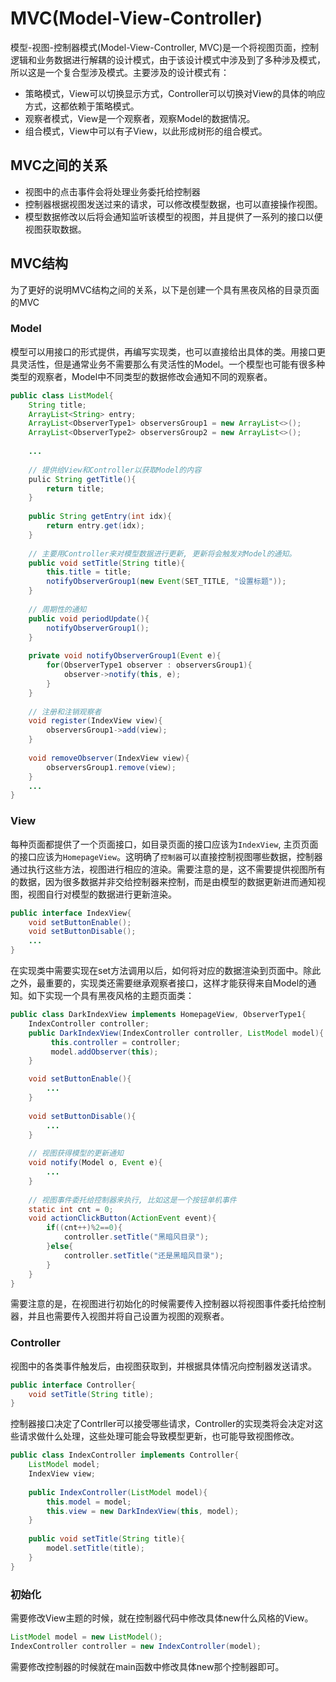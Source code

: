 # MVC(Model-View-Controller)

模型-视图-控制器模式(Model-View-Controller, MVC)是一个将视图页面，控制逻辑和业务数据进行解耦的设计模式，由于该设计模式中涉及到了多种涉及模式，所以这是一个复合型涉及模式。主要涉及的设计模式有：
* 策略模式，View可以切换显示方式，Controller可以切换对View的具体的响应方式，这都依赖于策略模式。
* 观察者模式，View是一个观察者，观察Model的数据情况。
* 组合模式，View中可以有子View，以此形成树形的组合模式。

## MVC之间的关系
* 视图中的点击事件会将处理业务委托给控制器
* 控制器根据视图发送过来的请求，可以修改模型数据，也可以直接操作视图。
* 模型数据修改以后将会通知监听该模型的视图，并且提供了一系列的接口以便视图获取数据。

## MVC结构
为了更好的说明MVC结构之间的关系，以下是创建一个具有黑夜风格的目录页面的MVC
### Model
模型可以用接口的形式提供，再编写实现类，也可以直接给出具体的类。用接口更具灵活性，但是通常业务不需要那么有灵活性的Model。一个模型也可能有很多种类型的观察者，Model中不同类型的数据修改会通知不同的观察者。
```Java
public class ListModel{
	String title;
	ArrayList<String> entry;
	ArrayList<ObserverType1> observersGroup1 = new ArrayList<>();
	ArrayList<ObserverType2> observersGroup2 = new ArrayList<>();
	
	...	
	
	// 提供给View和Controller以获取Model的内容
	pulic String getTitle(){
		return title;
	}
	
	public String getEntry(int idx){
		return entry.get(idx);
	}
	
	// 主要用Controller来对模型数据进行更新, 更新将会触发对Model的通知。
	public void setTitle(String title){
		this.title = title;
		notifyObserverGroup1(new Event(SET_TITLE, "设置标题"));
	}
	
	// 周期性的通知
	public void periodUpdate(){
		notifyObserverGroup1();
	}
	
	private void notifyObserverGroup1(Event e){
		for(ObserverType1 observer : observersGroup1){
			observer->notify(this, e);
		}
	}
	
	// 注册和注销观察者
	void register(IndexView view){
		observersGroup1->add(view);
	}
	
	void removeObserver(IndexView view){
		observersGroup1.remove(view);
	}
	...
}
```


### View
 每种页面都提供了一个页面接口，如目录页面的接口应该为`IndexView`, 主页页面的接口应该为`HomepageView`。这明确了`控制器`可以直接控制视图哪些数据，控制器通过执行这些方法，视图进行相应的渲染。需要注意的是，这不需要提供视图所有的数据，因为很多数据并非交给控制器来控制，而是由模型的数据更新进而通知视图，视图自行对模型的数据进行更新渲染。
```Java
public interface IndexView{
	void setButtonEnable();
	void setButtonDisable();
	...
}
```
在实现类中需要实现在set方法调用以后，如何将对应的数据渲染到页面中。除此之外，最重要的，实现类还需要继承观察者接口，这样才能获得来自Model的通知。如下实现一个具有黑夜风格的主题页面类：
```Java
public class DarkIndexView implements HomepageView, ObserverType1{
	IndexController controller;
	public DarkIndexView(IndexController controller, ListModel model){
		 this.controller = controller;
		 model.addObserver(this);
	}

	void setButtonEnable(){
		...
	}
	
	void setButtonDisable(){
		...
	}
	
	// 视图获得模型的更新通知
	void notify(Model o, Event e){
		...
	}
	
	// 视图事件委托给控制器来执行, 比如这是一个按钮单机事件
	static int cnt = 0;
	void actionClickButton(ActionEvent event){
		if((cnt++)%2==0){
			controller.setTitle("黑暗风目录");
		}else{
			controller.setTitle("还是黑暗风目录");
		}
	}
}
```
需要注意的是，在视图进行初始化的时候需要传入控制器以将视图事件委托给控制器，并且也需要传入视图并将自己设置为视图的观察者。

### Controller
视图中的各类事件触发后，由视图获取到，并根据具体情况向控制器发送请求。
```Java
public interface Controller{
	void setTitle(String title);
}
```
控制器接口决定了Contrller可以接受哪些请求，Controller的实现类将会决定对这些请求做什么处理，这些处理可能会导致模型更新，也可能导致视图修改。
```Java
public class IndexController implements Controller{
	ListModel model;
	IndexView view;
	
	public IndexController(ListModel model){
		this.model = model;
		this.view = new DarkIndexView(this, model);
	}
	
	public void setTitle(String title){
		model.setTitle(title);
	}
}
```

### 初始化
需要修改View主题的时候，就在控制器代码中修改具体new什么风格的View。
```Java
ListModel model = new ListModel();
IndexController controller = new IndexController(model);
```
需要修改控制器的时候就在main函数中修改具体new那个控制器即可。